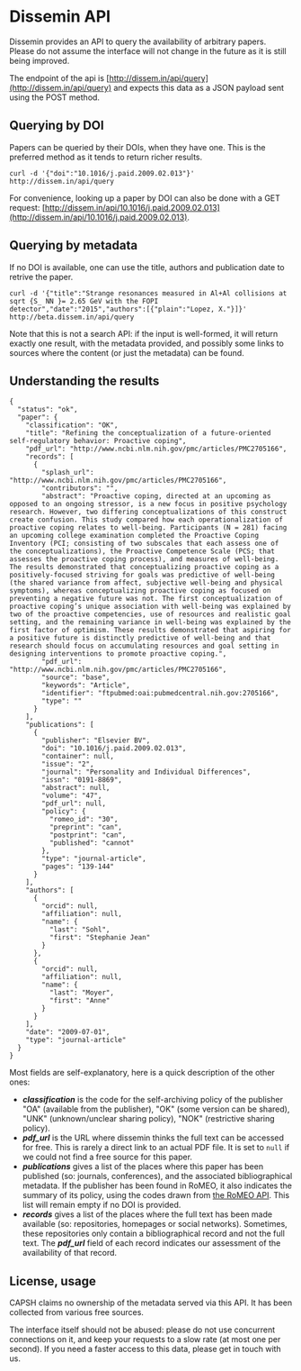 Dissemin API
============

Dissemin provides an API to query the availability of arbitrary papers.
Please do not assume the interface will not change in the future as it
is still being improved.

The endpoint of the api is [http://dissem.in/api/query](http://dissem.in/api/query)
and expects this data as a JSON payload sent using the POST method.

Querying by DOI
---------------

Papers can be queried by their DOIs, when they have one.
This is the preferred method as it tends to return richer results.

```curl -d '{"doi":"10.1016/j.paid.2009.02.013"}' http://dissem.in/api/query```

For convenience, looking up a paper by DOI can also be done with a GET request:
[http://dissem.in/api/10.1016/j.paid.2009.02.013](http://dissem.in/api/10.1016/j.paid.2009.02.013).

Querying by metadata
--------------------

If no DOI is available, one can use the title, authors and publication date to
retrive the paper.

```
curl -d '{"title":"Strange resonances measured in Al+Al collisions at sqrt {S_ NN }= 2.65 GeV with the FOPI detector","date":"2015","authors":[{"plain":"Lopez, X."}]}' http://beta.dissem.in/api/query
```

Note that this is not a search API: if the input is well-formed, 
it will return exactly one result, with the metadata provided, and possibly
some links to sources where the content (or just the metadata) can be found.


Understanding the results
-------------------------


```    
{
  "status": "ok",
  "paper": {
    "classification": "OK",
    "title": "Refining the conceptualization of a future-oriented self-regulatory behavior: Proactive coping",
    "pdf_url": "http://www.ncbi.nlm.nih.gov/pmc/articles/PMC2705166",
    "records": [
      {
        "splash_url": "http://www.ncbi.nlm.nih.gov/pmc/articles/PMC2705166",
        "contributors": "",
        "abstract": "Proactive coping, directed at an upcoming as opposed to an ongoing stressor, is a new focus in positive psychology research. However, two differing conceptualizations of this construct create confusion. This study compared how each operationalization of proactive coping relates to well-being. Participants (N = 281) facing an upcoming college examination completed the Proactive Coping Inventory (PCI; consisting of two subscales that each assess one of the conceptualizations), the Proactive Competence Scale (PCS; that assesses the proactive coping process), and measures of well-being. The results demonstrated that conceptualizing proactive coping as a positively-focused striving for goals was predictive of well-being (the shared variance from affect, subjective well-being and physical symptoms), whereas conceptualizing proactive coping as focused on preventing a negative future was not. The first conceptualization of proactive coping’s unique association with well-being was explained by two of the proactive competencies, use of resources and realistic goal setting, and the remaining variance in well-being was explained by the first factor of optimism. These results demonstrated that aspiring for a positive future is distinctly predictive of well-being and that research should focus on accumulating resources and goal setting in designing interventions to promote proactive coping.",
        "pdf_url": "http://www.ncbi.nlm.nih.gov/pmc/articles/PMC2705166",
        "source": "base",
        "keywords": "Article",
        "identifier": "ftpubmed:oai:pubmedcentral.nih.gov:2705166",
        "type": ""
      }
    ],
    "publications": [
      {
        "publisher": "Elsevier BV",
        "doi": "10.1016/j.paid.2009.02.013",
        "container": null,
        "issue": "2",
        "journal": "Personality and Individual Differences",
        "issn": "0191-8869",
        "abstract": null,
        "volume": "47",
        "pdf_url": null,
        "policy": {
          "romeo_id": "30",
          "preprint": "can",
          "postprint": "can",
          "published": "cannot"
        },
        "type": "journal-article",
        "pages": "139-144"
      }
    ],
    "authors": [
      {
        "orcid": null,
        "affiliation": null,
        "name": {
          "last": "Sohl",
          "first": "Stephanie Jean"
        }
      },
      {
        "orcid": null,
        "affiliation": null,
        "name": {
          "last": "Moyer",
          "first": "Anne"
        }
      }
    ],
    "date": "2009-07-01",
    "type": "journal-article"
  }
}
```


Most fields are self-explanatory, here is a quick description of the other ones:

 * ***classification*** is the code for the self-archiving policy of the publisher "OA" (available from the publisher), "OK" (some version can be shared), "UNK" (unknown/unclear sharing policy), "NOK" (restrictive sharing policy).
 * ***pdf\_url*** is the URL where dissemin thinks the full text can be accessed for free. This is rarely a direct link to an actual PDF file. It is set to `null` if we could not find a free source for this paper.
 * ***publications*** gives a list of the places where this paper has been published (so: journals, conferences), and the associated bibliographical metadata. If the publisher has been found in RoMEO, it also indicates the summary of its policy, using the codes drawn from [the RoMEO API](http://www.sherpa.ac.uk/romeo/api.html). This list will remain empty if no DOI is provided.
 * ***records*** gives a list of the places where the full text has been made available (so: repositories, homepages or social networks). Sometimes, these repositories only contain a bibliographical record and not the full text. The ***pdf_url*** field of each record indicates our assessment of the availability of that record.

License, usage
--------------

CAPSH claims no ownership of the metadata served via this API. It has been collected from various free sources.

The interface itself should not be abused: please do not use concurrent connections on it, and keep your requests to a slow rate (at most one per second).
If you need a faster access to this data, please get in touch with us.


